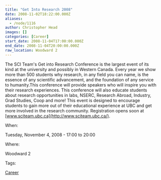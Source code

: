 ```yaml
---
title: "Get Into Research 2008"
date: 2008-11-02T18:22:00.000Z
aliases:
  - /node/1116
author: Christopher Head
images: []
categories: [Career]
start_date: 2008-11-04T17:00:00.000Z
end_date: 2008-11-04T20:00:00.000Z
raw_location: Woodward 2
---
```


The SCI Team's Get into Research Conference is the largest event of its kind at the university and possibly in Western Canada. Every year we show more than 500 students why research, in any field you can name, is the essence of any scientific advancement, and the foundation of any service to humanity.This conference will provide speakers who will inspire you with their research experiences. This conference will also educate students about research opportunities in labs, NSERC, Research Abroad, Industry, Grad Studies, Coop and more! This event is designed to encourage students to gain more out of their educational experience at UBC and get more involved in the research community. Registration opens soon at [www.sciteam.ubc.ca](http://www.sciteam.ubc.ca/).

When: 

Tuesday, November 4, 2008 - 17:00 to 20:00

Where: 

Woodward 2

Tags: 

[Career](/career)
